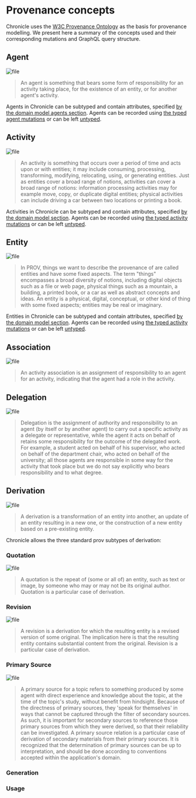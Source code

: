 # Provenance concepts

Chronicle uses the [W3C Provenance Ontology](https://www.w3.org/TR/prov-o/) as
the basis for provenance modelling. We present here a summary of the concepts
used and their corresponding mutations and GraphQL query structure.

## Agent

![file](./diagrams/out/agent.svg)

> An agent is something that bears some form of responsibility for an activity
> taking place, for the existence of an entity, or for another agent's activity.

Agents in Chronicle can be subtyped and contain attributes, specified [by the
domain model agents section](./domain_modelling#agent). Agents can be
recorded using [the typed agent mutations](./recording_provenance#agent) or
can be left
[untyped](./untyped_chronicle#creating-an-agent-in-untyped-chronicle).

## Activity

![file](diagrams/out/activity.svg)

> An activity is something that occurs over a period of time and acts upon or
> with entities; it may include consuming, processing, transforming, modifying,
> relocating, using, or generating entities. Just as entities cover a broad
> range of notions, activities can cover a broad range of notions: information
> processing activities may for example move, copy, or duplicate digital
> entities; physical activities can include driving a car between two locations
> or printing a book.

Activities in Chronicle can be subtyped and contain attributes, specified [by
the domain model section](./domain_modelling#activity). Agents can be
recorded using [the typed activity
mutations](./recording_provenance#activity) or can be left
[untyped](./untyped_chronicle#creating-an-activity-in-untyped-chronicle).

## Entity

![file](diagrams/out/entity.svg)

> In PROV, things we want to describe the provenance of are called entities and
> have some fixed aspects. The term "things" encompasses a broad diversity of
> notions, including digital objects such as a file or web page, physical things
> such as a mountain, a building, a printed book, or a car as well as abstract
> concepts and ideas. An entity is a physical, digital, conceptual, or other
> kind of thing with some fixed aspects; entities may be real or imaginary.

Entities in Chronicle can be subtyped and contain attributes, specified [by the
domain model section](./domain_modelling#entity). Agents can be recorded
using [the typed activity mutations](./recording_provenance#entity) or can be
left [untyped](./untyped_chronicle#creating-an-entity-in-untyped-chronicle).

## Association

![file](diagrams/out/association.svg)

> An activity association is an assignment of responsibility to an agent for an
> activity, indicating that the agent had a role in the activity.

## Delegation

![file](diagrams/out/delegation.svg)

> Delegation is the assignment of authority and responsibility to an agent (by
> itself or by another agent) to carry out a specific activity as a delegate or
> representative, while the agent it acts on behalf of retains some
> responsibility for the outcome of the delegated work. For example, a student
> acted on behalf of his supervisor, who acted on behalf of the department
> chair, who acted on behalf of the university; all those agents are responsible
> in some way for the activity that took place but we do not say explicitly who
> bears responsibility and to what degree.

## Derivation

![file](diagrams/out/derivation.svg)

> A derivation is a transformation of an entity into another, an update of an
> entity resulting in a new one, or the construction of a new entity based on a
> pre-existing entity.

Chronicle allows the three standard prov subtypes of derivation:

### Quotation

![file](diagrams/out/wasQuotedFrom.svg)

> A quotation is the repeat of (some or all of) an entity, such as text or
> image, by someone who may or may not be its original author. Quotation is a
> particular case of derivation.

### Revision

![file](diagrams/out/was_revision_of.svg)

> A revision is a derivation for which the resulting entity is a revised version
> of some original. The implication here is that the resulting entity contains
> substantial content from the original. Revision is a particular case of
> derivation.

### Primary Source

![file](diagrams/out/primary_source.svg)

> A primary source for a topic refers to something produced by some agent with
> direct experience and knowledge about the topic, at the time of the topic's
> study, without benefit from hindsight. Because of the directness of primary
> sources, they 'speak for themselves' in ways that cannot be captured through
> the filter of secondary sources. As such, it is important for secondary
> sources to reference those primary sources from which they were derived, so
> that their reliability can be investigated. A primary source relation is a
> particular case of derivation of secondary materials from their primary
> sources. It is recognized that the determination of primary sources can be up
> to interpretation, and should be done according to conventions accepted within
> the application's domain.

### Generation

### Usage
